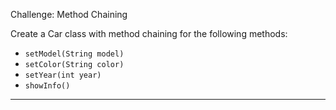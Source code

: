 Challenge: Method Chaining

Create a Car class with method chaining for the following methods:

- `setModel(String model)`
- `setColor(String color)`
- `setYear(int year)`
- `showInfo()`

---
